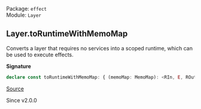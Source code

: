Package: `effect`<br />
Module: `Layer`<br />

## Layer.toRuntimeWithMemoMap

Converts a layer that requires no services into a scoped runtime, which can
be used to execute effects.

**Signature**

```ts
declare const toRuntimeWithMemoMap: { (memoMap: MemoMap): <RIn, E, ROut>(self: Layer<ROut, E, RIn>) => Effect.Effect<Runtime.Runtime<ROut>, E, Scope.Scope | RIn>; <RIn, E, ROut>(self: Layer<ROut, E, RIn>, memoMap: MemoMap): Effect.Effect<Runtime.Runtime<ROut>, E, Scope.Scope | RIn>; }
```

[Source](https://github.com/Effect-TS/effect/tree/main/packages/effect/src/Layer.ts#L881)

Since v2.0.0